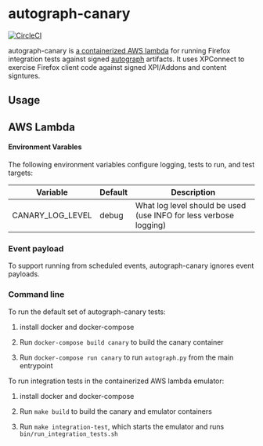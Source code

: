 # autograph-canary

[![CircleCI](https://circleci.com/gh/mozilla-services/autograph-canary/tree/main.svg?style=svg)](https://circleci.com/gh/mozilla-services/autograph-canary/tree/main)

autograph-canary is [a containerized AWS
lambda](https://docs.aws.amazon.com/lambda/latest/dg/lambda-images.html)
for running Firefox integration tests against signed
[autograph](https://github.com/mozilla-services/autograph/)
artifacts. It uses XPConnect to exercise Firefox client code against
signed XPI/Addons and content signtures.

## Usage

## AWS Lambda

#### Environment Varables

The following environment variables configure logging, tests to run,
and test targets:

Variable         | Default     | Description                                                                      |
-----------------|-------------|----------------------------------------------------------------------------------|
CANARY_LOG_LEVEL | debug       | What log level should be used (use INFO for less verbose logging)                |


### Event payload

To support running from scheduled events, autograph-canary ignores event payloads.

### Command line

To run the default set of autograph-canary tests:

1. install docker and docker-compose

1. Run `docker-compose build canary` to build the canary container

1. Run `docker-compose run canary` to run `autograph.py` from the main entrypoint

To run integration tests in the containerized AWS lambda emulator:

1. install docker and docker-compose

1. Run `make build` to build the canary and emulator containers

1. Run `make integration-test`, which starts the emulator and runs `bin/run_integration_tests.sh`
